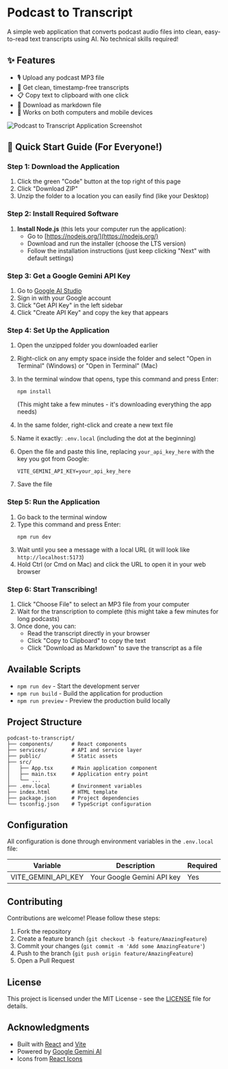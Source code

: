 # Podcast to Transcript

A simple web application that converts podcast audio files into clean, easy-to-read text transcripts using AI. No technical skills required!

## ✨ Features

- 🎙️ Upload any podcast MP3 file
- 📝 Get clean, timestamp-free transcripts
- 📋 Copy text to clipboard with one click
- 💾 Download as markdown file
- 📱 Works on both computers and mobile devices

<!-- 
  SCREENSHOT INSTRUCTIONS:
  1. Upload screenshot.png to your repository root
  2. Right-click the uploaded image in GitHub and copy its URL
  3. Replace the URL below with the copied URL
-->
![Podcast to Transcript Application Screenshot](https://raw.githubusercontent.com/quadraticgames/podcast-to-transcript/master/screenshot.png)

## 🚀 Quick Start Guide (For Everyone!)

### Step 1: Download the Application

1. Click the green "Code" button at the top right of this page
2. Click "Download ZIP"
3. Unzip the folder to a location you can easily find (like your Desktop)

### Step 2: Install Required Software

1. **Install Node.js** (this lets your computer run the application):
   - Go to [https://nodejs.org/](https://nodejs.org/)
   - Download and run the installer (choose the LTS version)
   - Follow the installation instructions (just keep clicking "Next" with default settings)

### Step 3: Get a Google Gemini API Key

1. Go to [Google AI Studio](https://makersuite.google.com/)
2. Sign in with your Google account
3. Click "Get API Key" in the left sidebar
4. Click "Create API Key" and copy the key that appears

### Step 4: Set Up the Application

1. Open the unzipped folder you downloaded earlier
2. Right-click on any empty space inside the folder and select "Open in Terminal" (Windows) or "Open in Terminal" (Mac)
3. In the terminal window that opens, type this command and press Enter:
   ```
   npm install
   ```
   (This might take a few minutes - it's downloading everything the app needs)

4. In the same folder, right-click and create a new text file
5. Name it exactly: `.env.local` (including the dot at the beginning)
6. Open the file and paste this line, replacing `your_api_key_here` with the key you got from Google:
   ```
   VITE_GEMINI_API_KEY=your_api_key_here
   ```
7. Save the file

### Step 5: Run the Application

1. Go back to the terminal window
2. Type this command and press Enter:
   ```
   npm run dev
   ```
3. Wait until you see a message with a local URL (it will look like `http://localhost:5173`)
4. Hold Ctrl (or Cmd on Mac) and click the URL to open it in your web browser

### Step 6: Start Transcribing!

1. Click "Choose File" to select an MP3 file from your computer
2. Wait for the transcription to complete (this might take a few minutes for long podcasts)
3. Once done, you can:
   - Read the transcript directly in your browser
   - Click "Copy to Clipboard" to copy the text
   - Click "Download as Markdown" to save the transcript as a file

## Available Scripts

- `npm run dev` - Start the development server
- `npm run build` - Build the application for production
- `npm run preview` - Preview the production build locally

## Project Structure

```
podcast-to-transcript/
├── components/      # React components
├── services/        # API and service layer
├── public/          # Static assets
├── src/
│   ├── App.tsx      # Main application component
│   ├── main.tsx     # Application entry point
│   └── ...
├── .env.local       # Environment variables
├── index.html       # HTML template
├── package.json     # Project dependencies
└── tsconfig.json    # TypeScript configuration
```

## Configuration

All configuration is done through environment variables in the `.env.local` file:

| Variable           | Description                           | Required |
|--------------------|---------------------------------------|----------|
| VITE_GEMINI_API_KEY | Your Google Gemini API key           | Yes      |

## Contributing

Contributions are welcome! Please follow these steps:

1. Fork the repository
2. Create a feature branch (`git checkout -b feature/AmazingFeature`)
3. Commit your changes (`git commit -m 'Add some AmazingFeature'`)
4. Push to the branch (`git push origin feature/AmazingFeature`)
5. Open a Pull Request

## License

This project is licensed under the MIT License - see the [LICENSE](LICENSE) file for details.

## Acknowledgments

- Built with [React](https://reactjs.org/) and [Vite](https://vitejs.dev/)
- Powered by [Google Gemini AI](https://ai.google/)
- Icons from [React Icons](https://react-icons.github.io/react-icons/)
